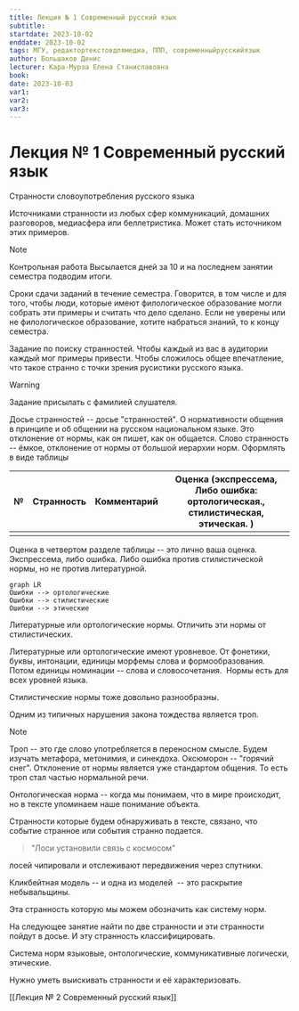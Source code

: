 ```yaml
---
title: Лекция № 1 Современный русский язык
subtitle:
startdate: 2023-10-02
enddate: 2023-10-02
tags: МГУ, редактортекстовдлямедиа, ППП, современныйрусскийязык
author: Большаков Денис
lecturer: Кара-Мурза Елена Станиславовна
book:
date: 2023-10-03
var1:
var2:
var3:
---
```


# Лекция № 1 Современный русский язык

Странности словоупотребления русского языка


Источниками странности из любых сфер коммуникаций, домашних разговоров, медиасфера или беллетристика. Может стать источником этих примеров. 

  

>[!note] 
>Контрольная работа
>Высылается дней за 10 и на последнем занятии семестра подводим итоги. 


Сроки сдачи заданий в течение семестра. Говорится, в том числе и для того, чтобы люди, которые имеют филологическое образование могли собрать эти примеры и считать что дело сделано. Если не уверены или не филологическое образование, хотите набраться знаний, то к концу семестра. 

  

Задание по поиску странностей. Чтобы каждый из вас в аудитории каждый мог примеры привести. Чтобы сложилось общее впечатление, что такое странно с точки зрения русистики русского языка. 

  

>[!warning] 
>Задание присылать с фамилией слушателя.

  

Досье странностей -- досье "странностей". О нормативности общения в принципе и об общении на русском национальном языке. Это отклонение от нормы, как он пишет, как он общается. Слово странность -- ёмкое, отклонение от нормы от большой иерархии норм. Оформлять в виде таблицы

|№|Странность|Комментарий|Оценка (экспрессема, Либо ошибка: ортологическая., стилистическая, этическая. )|
|---|---|---|---|
|||||

  

Оценка в четвертом разделе таблицы -- это лично ваша оценка. Экспрессема, либо ошибка. Либо ошибка против стилистической нормы, но не против литературной. 


```mermaid
graph LR
Ошибки --> ортологические
Ошибки --> стилистические
Ошибки --> этические
```


Литературные или ортологические нормы. Отличить эти нормы от стилистических. 

  

Литературные или ортологические имеют уровневое. От фонетики, буквы, интонации, единицы морфемы слова и формообразования. Потом единицы номинации -- слова и словосочетания.  Нормы есть для всех уровней языка. 

  

Стилистические нормы тоже довольно разнообразны. 

  

Одним из типичных нарушения закона тождества является троп. 

>[!note]
>Троп -- это где слово употребляется в переносном смысле. Будем изучать метафора, метонимия, и синекдоха. Оксюморон -- "горячий снег". Отклонение от нормы является уже стандартом общения. То есть троп стал частью нормальной речи.  

  

Онтологическая норма -- когда мы понимаем, что в мире происходит, но в тексте упоминаем наше понимание объекта. 

  

  

Странности которые будем обнаруживать в тексте, связано, что событие странное или события странно подается. 

>"Лоси установили связь с космосом"

лосей чипировали и отслеживают передвижения через спутники. 

Кликбейтная модель -- и одна из моделей  -- это раскрытие небывальщины. 
  
Эта странность которую мы можем обозначить как систему норм. 

  

На следующее занятие найти по две странности и эти странности пойдут в досье. И эту странность классифицировать. 

  

  

Система норм языковые, онтологические, коммуникативные логически, этические. 

  

  

Нужно уметь выискивать странности и её характеризовать.

[[Лекция № 2 Современный русский язык]]